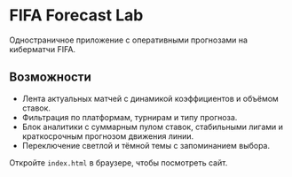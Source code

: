 # FIFA Forecast Lab

Одностраничное приложение с оперативными прогнозами на киберматчи FIFA.

## Возможности
- Лента актуальных матчей с динамикой коэффициентов и объёмом ставок.
- Фильтрация по платформам, турнирам и типу прогноза.
- Блок аналитики с суммарным пулом ставок, стабильными лигами и краткосрочным прогнозом движения линии.
- Переключение светлой и тёмной темы с запоминанием выбора.

Откройте `index.html` в браузере, чтобы посмотреть сайт.
